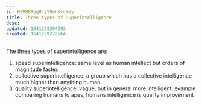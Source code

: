 ```yaml
---
id: H5MBBRgqUcjY9mhKccYey
title: Three types of Superintelligence
desc: ''
updated: 1641229394293
created: 1641229272564
---
```



The three types of superintelligence are:

1. speed superintelligence: same level as human intellect but orders of magnitude faster.
2. collective superintelligence: a group which has a collective intelligence much higher than anything human.
3. quality superintelligence: vague, but in general more intelligent, example comparing humans to apes, humans intelligence is quality improvement
